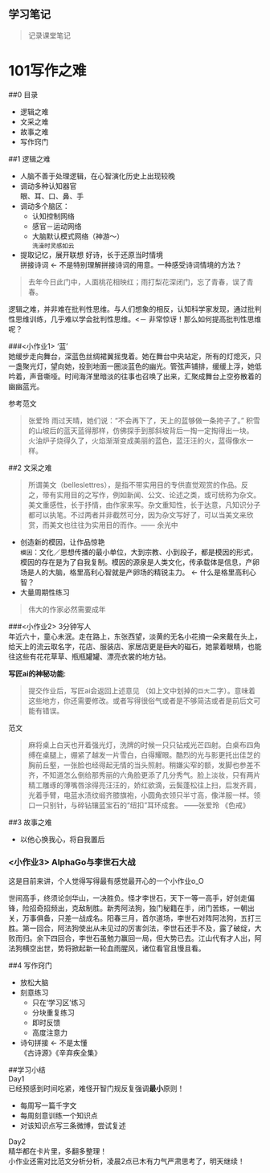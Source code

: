 ## 学习笔记

> 记录课堂笔记

# 101写作之难  

##0 目录  
  
- 逻辑之难  
- 文采之难  
- 故事之难
- 写作窍门  

##1 逻辑之难  
- 人脑不善于处理逻辑，在心智演化历史上出现较晚
- 调动多种认知器官  
眼、耳、口、鼻、手 
- 调动多个脑区：
  - 认知控制网络  
  - 感官－运动网络
  - 大脑默认模式网络（神游～）  
  `洗澡时灵感如云`  
- 提取记忆，展开联想
好诗，长于还原当时情境   
拼接诗词 <- 不是特别理解拼接诗词的用意。一种感受诗词情境的方法？
> 去年今日此门中，人面桃花相映红；雨打梨花深闭门，忘了青春，误了青春。  

逻辑之难，并非难在批判性思维。与人们想象的相反，认知科学家发现，通过批判性思维训练，几乎难以学会批判性思维。<－ 非常惊讶！那么如何提高批判性思维呢？
  

###<小作业1>  ‘蓝’  
她缓步走向舞台，深蓝色丝绸裙翼摇曳着。她在舞台中央站定，所有的灯熄灭，只一盏聚光灯，望向她，投到地面一圈淡蓝色的幽光。管弦声铺排，缓缓上浮，她低吟着，声音嘶哑。时间海洋里暗淡的往事也召唤了出来，汇聚成舞台上空弥散着的幽幽蓝光。

参考范文
> 张爱玲 
> 雨过天晴，她们说：“不会再下了，天上的蓝够做一条挎子了。”
> 积雪的山坡后的蓝天蓝得那样，仿佛探手到那斜坡背后一掏一定掏得出一块。
> 火油炉子烧得久了，火焰渐渐变成美丽的蓝色，蓝汪汪的火，蓝得像水一样。

##2 文采之难 
> 所谓美文（belleslettres），是指不带实用目的专供直觉观赏的作品。反之，带有实用目的之写作，例如新闻、公文、论述之类，或可统称为杂文。美文重感性，长于抒情，由作家来写。杂文重知性，长于达意，凡知识分子都可以执笔。不过两者并非截然可分，因为杂文写好了，可以当美文来欣赏，而美文也往往为实用目的而作。—— 余光中
 
- 创造新的模因，让作品惊艳  
`模因`：文化／思想传播的最小单位，大到宗教、小到段子，都是模因的形式，模因的存在是为了自我复制。模因的源泉是人类文化，传承载体是信息，产卵场是人的大脑，格里高利心智就是产卵场的精锐主力。 <- 什么是格里高利心智？
- 大量周期性练习

> 伟大的作家必然需要成年

###<小作业2> 3分钟写人  
年近六十，童心未泯。走在路上，东张西望，淡黄的无名小花摘一朵来戴在头上，给天上的流云取名字，花店、服装店、家居店更是~~巨大~~的磁石，她蒙着眼睛，也能往这些有花花草草、瓶瓶罐罐、漂亮衣裳的地方钻。  

**写匠ai的神秘功能**:  
> 提交作业后，写匠ai会返回上述意见 （如上文中划掉的`巨大`二字）。意味着这些地方，你还需要修改。或者写得很俗气或者是不够简洁或者是前后文可能有错误。  

范文
> 麻将桌上白天也开着强光灯，洗牌的时候一只只钻戒光芒四射。白桌布四角缚在桌腿上，绷紧了越发一片雪白，白得耀眼。酷烈的光与影更托出佳芝的胸前丘壑，一张脸也经得起无情的当头照射。稍嫌尖窄的额，发脚也参差不齐，不知道怎么倒给那秀丽的六角脸更添了几分秀气。脸上淡妆，只有两片精工雕琢的薄嘴唇涂得亮汪汪的，娇红欲滴，云鬓蓬松往上扫，后发齐肩，光着手臂，电蓝水渍纹缎齐膝旗袍，小圆角衣领只半寸高，像洋服一样。领口一只别针，与碎钻镶蓝宝石的“纽扣”耳环成套。
> ——张爱玲 《色戒》

##3 故事之难  
- 以他心换我心，将自我置后  

### <小作业3> AlphaGo与李世石大战
这是目前来讲，个人觉得写得最有感觉最开心的一个小作业o_O

世间高手，终须论剑华山，一决胜负。怪才李世石，天下一等一高手，好剑走偏锋，险招奇招频出，克敌制胜。新秀阿法狗，独门秘籍在手，闭门苦练，一朝出关，万事俱备，只差一战成名。阳春三月，首尔道场，李世石对阵阿法狗，五打三胜。第一回合，阿法狗使出从未见过的厉害剑法，李世石还手不及，露了破绽，大败而归。余下四回合，李世石虽勉力赢回一局，但大势已去。江山代有才人出，阿法狗横空出世，势将掀起新一轮血雨腥风，诸位看官且慢且看。

##4 写作窍门  
- 放松大脑  
- 刻意练习  
  - 只在‘学习区’练习
  - 分块重复练习
  - 即时反馈
  - 高度注意力   
- 诗句拼接 <- 不是太懂  
《古诗源》《辛弃疾全集》
 

##学习小结  
Day1  
已经预感到时间吃紧，难怪开智门规反复强调**最小**原则！  

 - 每周写一篇千字文  
 - 每周刻意训练一个知识点  
 - 对该知识点写三条微博，尝试复述  
 
 Day2   
 精华都在卡片里，多翻多整理！  
 小作业还需对比范文分析分析，凌晨2点已木有力气严肃思考了，明天继续！



